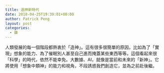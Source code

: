 ```yaml
---
title: 造神新時代
date: 2018-04-25T19:39:01+00:00
author: Patrick Peng
layout: post
categories:
  - 雜
---
```

人類發展的每一個階段都熱衷於「造神」。這有很多很簡單的原因，比如為了「實現」想象的能力、為了催眠別人甚至自己進而掩蓋某些東西等等。這個看起來很「科學」的時代，依然不能幸免。大數據、AI，就像是當前和未來的「新神」。它將使用「想象中類神」的能力和視角，不段誘惑我們創造它，並為之前赴後繼。